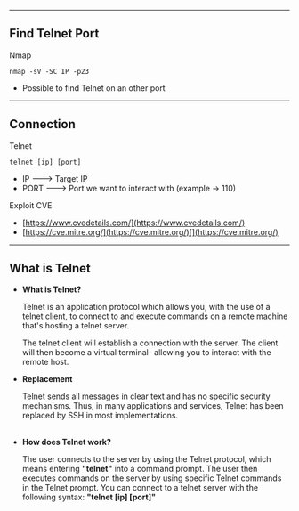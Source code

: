--- ---

<h2>Find Telnet Port</h2>

Nmap
```
nmap -sV -SC IP -p23
```

- Possible to find Telnet on an other port

---

<h2>Connection</h2>

Telnet
```Terminal
telnet [ip] [port]
```

- IP                         ---> Target IP
- PORT                   ---> Port we want to interact with (example -> 110)

Exploit CVE
-   [https://www.cvedetails.com/](https://www.cvedetails.com/)
-   [https://cve.mitre.org/](https://cve.mitre.org/)[](https://cve.mitre.org/)

---

<h2>What is Telnet</h2>

- **What is Telnet?**

	Telnet is an application protocol which allows you, with the use of a telnet client, to connect to and execute commands on a remote machine that's hosting a telnet server.  

	The telnet client will establish a connection with the server. The client will then become a virtual terminal- allowing you to interact with the remote host.  

- **Replacement**  

	Telnet sends all messages in clear text and has no specific security mechanisms. Thus, in many applications and services, Telnet has been replaced by SSH in most implementations.  
   
- **How does Telnet work?**

	The user connects to the server by using the Telnet protocol, which means entering **"telnet"** into a command prompt. The user then executes commands on the server by using specific Telnet commands in the Telnet prompt. You can connect to a telnet server with the following syntax: **"telnet [ip] [port]"**